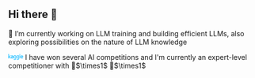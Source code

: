 ## Hi there 👋

🌱 I’m currently working on LLM training and building efficient LLMs, also exploring possibilities on the nature of LLM knowledge

<a href="https://www.kaggle.com/janderchu" style="text-decoration: none;">
  <img src="./imgs/kaggle-logo.svg" width="30"/>
</a> I have won several AI competitions and I'm currently an expert-level competitioner with 🥇$\times1$ 🥈$\times1$ 

<!--
**chuhac/chuhac** is a ✨ _special_ ✨ repository because its `README.md` (this file) appears on your GitHub profile.

Here are some ideas to get you started:

- 🔭 I’m currently working on ...
- 🌱 I’m currently learning ...
- 👯 I’m looking to collaborate on ...
- 🤔 I’m looking for help with ...
- 💬 Ask me about ...
- 📫 How to reach me: ...
- 😄 Pronouns: ...
- ⚡ Fun fact: ...
-->
